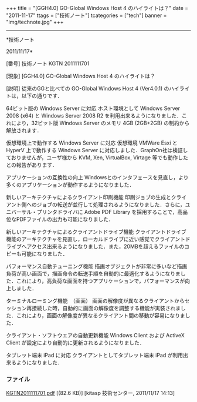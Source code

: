 ﻿+++
title = "[GGH4.0] GO-Global Windows Host 4 のハイライトは？"
date = "2011-11-17"
ttags = ["技術ノート"]
tcategories = ["tech"]
banner = "img/technote.jpg"
+++

-----------------------------------------------------------------------------------------------------------------------------

*技術ノート

2011/11/17*


[番号]
技術ノート KGTN 2011111701

[現象]
[GGH4.0] GO-Global Windows Host 4 のハイライトは？

[説明]
従来のGGと比べての GO-Global Windows Host 4 (Ver4.0.1)
のハイライトは，以下の通りです．

64ビット版の Windows Server に対応
ホスト環境として Windows Server 2008 (x64) と Windows Server 2008 R2
を利用出来るようになりました．これにより，32ビット版 Windows Server
のメモリ 4GB (2GB+2GB) の制約から解放されます．

仮想環境上で動作する Windows Server に対応
仮想環境 VMWare Esxi と HyperV 上で動作する Windows Server
に対応しました．GraphOn社は検証しておりませんが，ユーザ様から KVM, Xen,
VirtualBox, Virtage 等でも動作したとの報告があります．

アプリケーションの互換性の向上
Windowsとのインタフェースを見直し，より多くのアプリケーションが動作するようになりました．

新しいアーキテクチャによるクライアント印刷機能
印刷ジョブの生成とクライアント側へのジョブの転送が並行して処理されるようになりました．さらに，ユニバーサル・プリンタドライバに
Adobe PDF Library
を採用することで，高品位なPDFファイルの出力も可能になりました．

新しいアーキテクチャによるクライアントドライブ機能
クライアントドライブ機能のアーキテクチャを見直し，ローカルドライブに近い感覚でクライアントドライブへアクセス出来るようになりました．また，20MBを超えるファイルのコピーも可能になりました．

パフォーマンス自動チューニング機能
描画オブジェクトが非常に多いなど描画負荷が高い画面で，描画命令の転送手順を自動的に最適化するようになりました．これにより，高負荷な画面を持つアプリケーションで，パフォーマンスが向上しました．

ターミナルローミング機能　（画面）
画面の解像度が異なるクライアントからセッション再接続した時，自動的に画面の解像度を調整する機能が実装されました．これにより，画面の解像度が異なるクライアント間の移動が容易になりました．

クライアント・ソフトウエアの自動更新機能
Windows Client および ActiveX Client
が設定により自動的に更新されるようになりました．

タブレット端末 iPad に対応
クライアントとしてタブレット端末 iPad が利用出来るようになりました．


### ファイル

 
 


[KGTN2011111701.pdf](http://techreport.kitasp.net/attachments/download/707/KGTN2011111701.pdf)
 [(82.6 KB)] [kitasp 技術センター, 2011/11/17
14:13]


 


 

